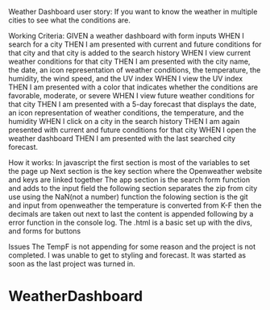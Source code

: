 Weather Dashboard
user story:
If you want to know the weather in multiple cities to see what the conditions are.

Working Criteria:
GIVEN a weather dashboard with form inputs 
WHEN I search for a city
THEN I am presented with current and future conditions for that city and that city is added to the search history
WHEN I view current weather conditions for that city
THEN I am presented with the city name, the date, an icon representation of weather conditions, the temperature, the humidity, the wind speed, and the UV index
WHEN I view the UV index
THEN I am presented with a color that indicates whether the conditions are favorable, moderate, or severe
WHEN I view future weather conditions for that city
THEN I am presented with a 5-day forecast that displays the date, an icon representation of weather conditions, the temperature, and the humidity
WHEN I click on a city in the search history
THEN I am again presented with current and future conditions for that city
WHEN I open the weather dashboard
THEN I am presented with the last searched city forecast.

How it works:
In javascript the first section is most of the variables to set the page up
Next section is the key section where the Openweather website and keys are linked together
The app section is the search form function and adds to the input field
the following section separates the zip from city use using the NaN(not a number) function
the folowing section  is the git and input from openweather
the temperature is converted from K-F then the decimals are taken out
next to last the content is appended following by a error function in the console log. 
The .html is a basic set up with the divs, and forms for buttons

Issues
The TempF is not appending for some reason and the project is not completed. I was unable to get to styling and forecast. It was started as soon as the last project was turned in.   


# WeatherDashboard
